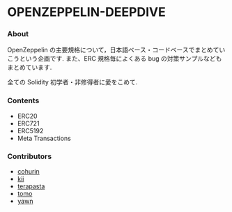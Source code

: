 # OPENZEPPELIN-DEEPDIVE

### About

OpenZeppelin の主要規格について，日本語ベース・コードベースでまとめていこうという企画です.
また、ERC 規格毎によくある bug の対策サンプルなどもまとめています.

全ての Solidity 初学者・非修得者に愛をこめて.

### Contents

- ERC20
- ERC721
- ERC5192
- Meta Transactions

### Contributors

- [cohurin](https://github.com/neila)
- [kii](https://github.com/empire-uts)
- [terapasta](https://github.com/terapasta)
- [tomo](https://github.com/Tomosuke0930)
- [yawn](https://github.com/yawn-c111)
